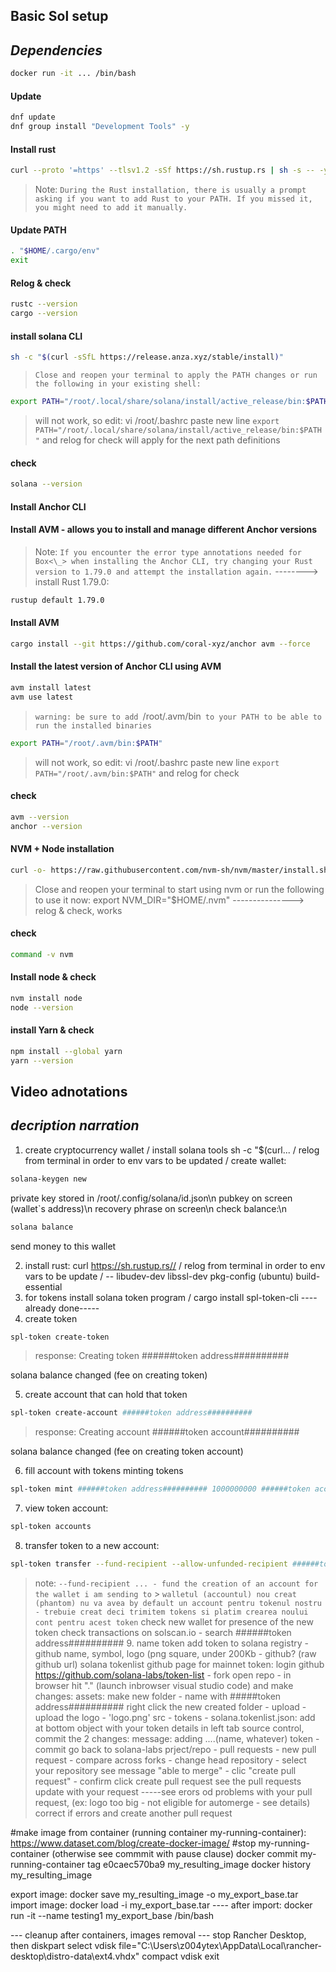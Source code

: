 ## Basic Sol setup

## _Dependencies_

```sh
docker run -it ... /bin/bash
```

#### Update

```sh
dnf update
dnf group install "Development Tools" -y
```

#### Install rust

```sh
curl --proto '=https' --tlsv1.2 -sSf https://sh.rustup.rs | sh -s -- -y
```

> Note: `During the Rust installation, there is usually a prompt asking if you want to add Rust to your PATH. If you missed it, you might need to add it manually.`

#### Update PATH

```sh
. "$HOME/.cargo/env"
exit
```

#### Relog & check

```sh
rustc --version
cargo --version
```

#### install solana CLI

```sh
sh -c "$(curl -sSfL https://release.anza.xyz/stable/install)"
```

> `Close and reopen your terminal to apply the PATH changes or run the following in your existing shell:`

```sh
export PATH="/root/.local/share/solana/install/active_release/bin:$PATH"
```

> will not work, so edit:
> vi /root/.bashrc
> paste new line
> `export PATH="/root/.local/share/solana/install/active_release/bin:$PATH"`
> and relog for check
> will apply for the next path definitions

#### check

```sh
solana --version
```

#### Install Anchor CLI

#### Install AVM - allows you to install and manage different Anchor versions

> Note: `If you encounter the error type annotations needed for Box<\_> when installing the Anchor CLI, try changing your Rust version to 1.79.0 and attempt the installation again.`
> --------> install Rust 1.79.0:

```sh
rustup default 1.79.0
```

#### Install AVM

```sh
cargo install --git https://github.com/coral-xyz/anchor avm --force
```

#### Install the latest version of Anchor CLI using AVM

```sh
avm install latest
avm use latest
```

> `warning: be sure to add `/root/.avm/bin` to your PATH to be able to run the installed binaries`

```sh
export PATH="/root/.avm/bin:$PATH"
```

> will not work, so edit:
> vi /root/.bashrc
> paste new line
> `export PATH="/root/.avm/bin:$PATH"`
> and relog for check

#### check

```sh
avm --version
anchor --version
```

#### NVM + Node installation

```sh
curl -o- https://raw.githubusercontent.com/nvm-sh/nvm/master/install.sh | bash
```

> Close and reopen your terminal to start using nvm or run the following to use it now:
> export NVM_DIR="$HOME/.nvm"
> ---------------> relog & check, works

#### check

```sh
command -v nvm
```

#### Install node & check

```sh
nvm install node
node --version
```

#### install Yarn & check

```sh
npm install --global yarn
yarn --version
```

## Video adnotations

## _decription narration_

1. create cryptocurrency wallet / install solana tools sh -c "$(curl... / relog from terminal in order to env vars to be updated / create wallet:

```sh
solana-keygen new
```

private key stored in /root/.config/solana/id.json\n
pubkey on screen (wallet`s address)\n
recovery phrase on screen\n
check balance:\n

```sh
solana balance
```

send money to this wallet

2. install rust: curl https://sh.rustup.rs// / relog from terminal in order to env vars to be update / -- libudev-dev libssl-dev pkg-config (ubuntu) build-essential
3. for tokens install solana token program / cargo install spl-token-cli ----already done-----
4. create token

```sh
spl-token create-token
```

> response: Creating token ######token address##########

solana balance changed (fee on creating token)

5. create account that can hold that token

```sh
spl-token create-account ######token address##########
```

> response: Creating account ######token account##########

solana balance changed (fee on creating token account)

6. fill account with tokens
   minting tokens

```sh
spl-token mint ######token address########## 1000000000 ######token account##########
```

7. view token account:

```sh
spl-token accounts
```

8. transfer token to a new account:

```sh
spl-token transfer --fund-recipient --allow-unfunded-recipient ######token address########## 1000 ######destination wallet address##########
```

> note: `--fund-recipient ... - fund the creation of an account for the wallet i am sending to` > `walletul (accountul) nou creat (phantom) nu va avea by default un account pentru tokenul nostru - trebuie creat deci trimitem tokens si platim crearea noului cont pentru acest token`
> check new wallet for presence of the new token
> check transactions on solscan.io - search ######token address########## 9. name token
> add token to solana registry - github
> name, symbol, logo (png square, under 200Kb - github? (raw github url)
> solana tokenlist github page
> for mainnet token:
> login github
> https://github.com/solana-labs/token-list - fork
> open repo - in browser hit "." (launch inbrowser visual studio code) and make changes:
> assets: make new folder - name with #####token address##########
> right click the new created folder - upload - upload the logo - 'logo.png'
> src - tokens - solana.tokenlist.json: add at bottom object with your token details
> in left tab source control, commit the 2 changes: message: adding ....(name, whatever) token - commit
> go back to solana-labs prject/repo - pull requests - new pull request - compare across forks - change head repository - select your repository
> see message "able to merge" - clic "create pull request" - confirm click create pull request
> see the pull requests update with your request -----see erors od problems with your pull request, (ex: logo too big - not eligible for automerge - see details)
> correct if errors and create another pull request

#make image from container (running container my-running-container): https://www.dataset.com/blog/create-docker-image/
#stop my-running-container (otherwise see commmit with pause clause)
docker commit my-running-container
tag e0caec570ba9 my_resulting_image
docker history my_resulting_image

export image:
docker save my_resulting_image -o my_export_base.tar
import image:
docker load -i my_export_base.tar
---- after import: docker run -it --name testing1 my_export_base /bin/bash

--- cleanup after containers, images removal
--- stop Rancher Desktop, then
diskpart
select vdisk file="C:\Users\z004ytex\AppData\Local\rancher-desktop\distro-data\ext4.vhdx"
compact vdisk
exit
